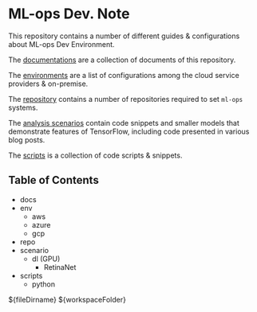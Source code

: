 # ML-ops Dev. Note

This repository contains a number of different guides & configurations about ML-ops Dev Environment.

The [documentations](docs) are a collection of documents of this repository.

The [environments](env) are a list of configurations among the cloud service providers & on-premise.

The [repository](repo) contains a number of repositories required to set `ml-ops` systems.

The [analysis scenarios](scenario) contain code snippets and smaller models that demonstrate features of TensorFlow, including code presented in various blog posts.

The [scripts](scripts) is a collection of code scripts & snippets.


## Table of Contents

* docs
* env
  - aws
  - azure
  - gcp
* repo
* scenario
  - dl (GPU)
    * RetinaNet
* scripts
  - python


${fileDirname}
${workspaceFolder}